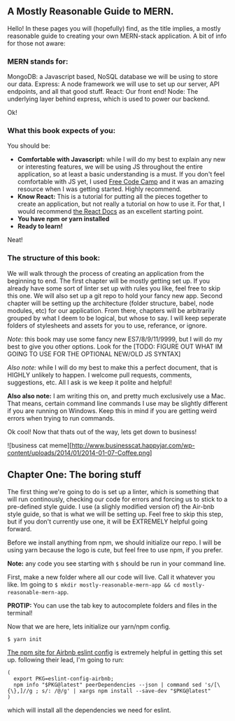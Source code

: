## A Mostly Reasonable Guide to MERN.

Hello! In these pages you will (hopefully) find, as the title implies, a mostly reasonable guide to creating
your own MERN-stack application. A bit of info for those not aware:

### MERN stands for:

MongoDB: a Javascript based, NoSQL database we will be using to store our data.
Express: A node framework we will use to set up our server, API endpoints, and all that good stuff.
React: Our front end!
Node: The underlying layer behind express, which is used to power our backend.

Ok!

### What this book expects of you:

You should be:
- __Comfortable with Javascript:__ while I will do my best to explain any new or interesting features, we will be using JS throughout the entire application, so at least a basic understanding is a must. If you don't feel comfortable with JS yet, I used [Free Code Camp](https://www.freecodecamp.com) and it was an amazing resource when I was getting started. Highly recommend.
- __Know React:__ This is a tutorial for putting all the pieces together to create an application, but not really a tutorial on how to use it. For that, I would recommend [the React Docs](https://reactjs.org/) as an excellent starting point.
- __You have npm or yarn installed__
- __Ready to learn!__

Neat!

### The structure of this book:

We will walk through the process of creating an application from the beginning to end. The first chapter will be mostly getting set up. If you already have some sort of linter set up with rules you like, feel free to skip this one. We will also set up a git repo to hold your fancy new app. Second chapter will be setting up the architecture (folder structure, babel, node modules, etc) for our application. From there, chapters will be arbitrarily grouped by what I deem to be logical, but whose to say. I will keep seperate folders of stylesheets and assets for you to use, referance, or ignore.

_Note:_ this book may use some fancy new ES7/8/9/11/9999, but I will do my best to give you other options. Look for the [TODO: FIGURE OUT WHAT IM GOING TO USE FOR THE OPTIONAL NEW/OLD JS SYNTAX]

_Also note:_ while I will do my best to make this a perfect document, that is HIGHLY unlikely to happen. I welcome pull requests, comments, suggestions, etc. All I ask is we keep it polite and helpful!

__Also also note:__ I am writing this on, and pretty much exclusively use a Mac. That means, certain command line commands I use may be slightly different if you are running on Windows. Keep this in mind if you are getting weird errors when trying to run commands.

Ok cool! Now that thats out of the way, lets get down to business!

![business cat meme][http://www.businesscat.happyjar.com/wp-content/uploads/2014/01/2014-01-07-Coffee.png]

## Chapter One: The boring stuff

The first thing we're going to do is set up a linter, which is something that will run continously, checking our code for errors and forcing us to stick to a pre-defined style guide. I use (a slighly modified version of) the Air-bnb style guide, so that is what we will be setting up. Feel free to skip this step, but if you don't currently use one, it will be EXTREMELY helpful going forward.

Before we install anything from npm, we should initialize our repo. I will be using yarn because the logo is cute, but feel free to use npm, if you prefer.

__Note:__ any code you see starting with `$` should be run in your command line.

First, make a new folder where all our code will live. Call it whatever you like. Im going to `$ mkdir mostly-reasonable-mern-app && cd mostly-reasonable-mern-app`.

__PROTIP:__ You can use the tab key to autocomplete folders and files in the terminal!

Now that we are here, lets initialize our yarn/npm config.

`$ yarn init`


[The npm site for Airbnb eslint config](https://www.npmjs.com/package/eslint-config-airbnb) is extremely helpful in getting this set up. following their lead, I'm going to run:
```
(
  export PKG=eslint-config-airbnb;
  npm info "$PKG@latest" peerDependencies --json | command sed 's/[\{\},]//g ; s/: /@/g' | xargs npm install --save-dev "$PKG@latest"
)
```
which will install all the dependencies we need for eslint.